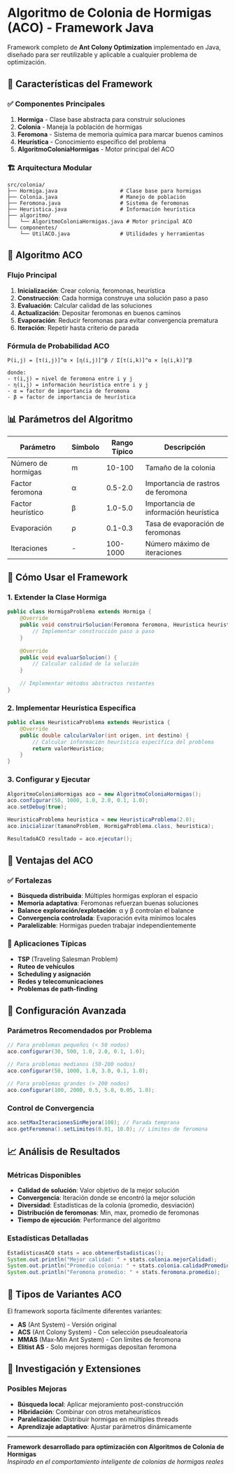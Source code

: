 # Algoritmo de Colonia de Hormigas (ACO) - Framework Java

Framework completo de **Ant Colony Optimization** implementado en Java, diseñado para ser reutilizable y aplicable a cualquier problema de optimización.

## 🐜 Características del Framework

### ✅ **Componentes Principales**
1. **Hormiga** - Clase base abstracta para construir soluciones
2. **Colonia** - Maneja la población de hormigas
3. **Feromona** - Sistema de memoria química para marcar buenos caminos
4. **Heurística** - Conocimiento específico del problema
5. **AlgoritmoColoniaHormigas** - Motor principal del ACO

### 🏗️ **Arquitectura Modular**
```
src/colonia/
├── Hormiga.java                    # Clase base para hormigas
├── Colonia.java                    # Manejo de población
├── Feromona.java                   # Sistema de feromonas
├── Heuristica.java                 # Información heurística
├── algoritmo/
│   └── AlgoritmoColoniaHormigas.java # Motor principal ACO
└── componentes/
    └── UtilACO.java                # Utilidades y herramientas
```

## 🧬 Algoritmo ACO

### Flujo Principal
1. **Inicialización**: Crear colonia, feromonas, heurística
2. **Construcción**: Cada hormiga construye una solución paso a paso
3. **Evaluación**: Calcular calidad de las soluciones
4. **Actualización**: Depositar feromonas en buenos caminos
5. **Evaporación**: Reducir feromonas para evitar convergencia prematura
6. **Iteración**: Repetir hasta criterio de parada

### Fórmula de Probabilidad ACO
```
P(i,j) = [τ(i,j)]^α × [η(i,j)]^β / Σ[τ(i,k)]^α × [η(i,k)]^β

donde:
- τ(i,j) = nivel de feromona entre i y j
- η(i,j) = información heurística entre i y j  
- α = factor de importancia de feromona
- β = factor de importancia de heurística
```

## 📊 Parámetros del Algoritmo

| Parámetro | Símbolo | Rango Típico | Descripción |
|-----------|---------|--------------|-------------|
| Número de hormigas | m | 10-100 | Tamaño de la colonia |
| Factor feromona | α | 0.5-2.0 | Importancia de rastros de feromona |
| Factor heurístico | β | 1.0-5.0 | Importancia de información heurística |
| Evaporación | ρ | 0.1-0.3 | Tasa de evaporación de feromonas |
| Iteraciones | - | 100-1000 | Número máximo de iteraciones |

## 🚀 Cómo Usar el Framework

### 1. Extender la Clase Hormiga
```java
public class HormigaProblema extends Hormiga {
    @Override
    public void construirSolucion(Feromona feromona, Heuristica heuristica) {
        // Implementar construcción paso a paso
    }
    
    @Override
    public void evaluarSolucion() {
        // Calcular calidad de la solución
    }
    
    // Implementar métodos abstractos restantes
}
```

### 2. Implementar Heurística Específica
```java
public class HeuristicaProblema extends Heuristica {
    @Override
    public double calcularValor(int origen, int destino) {
        // Calcular información heurística específica del problema
        return valorHeuristico;
    }
}
```

### 3. Configurar y Ejecutar
```java
AlgoritmoColoniaHormigas aco = new AlgoritmoColoniaHormigas();
aco.configurar(50, 1000, 1.0, 2.0, 0.1, 1.0);
aco.setDebug(true);

HeuristicaProblema heuristica = new HeuristicaProblema(2.0);
aco.inicializar(tamanoProblem, HormigaProblema.class, heuristica);

ResultadoACO resultado = aco.ejecutar();
```

## 🎯 Ventajas del ACO

### ✅ **Fortalezas**
- **Búsqueda distribuida**: Múltiples hormigas exploran el espacio
- **Memoria adaptativa**: Feromonas refuerzan buenas soluciones
- **Balance exploración/explotación**: α y β controlan el balance
- **Convergencia controlada**: Evaporación evita mínimos locales
- **Paralelizable**: Hormigas pueden trabajar independientemente

### 🎨 **Aplicaciones Típicas**
- **TSP** (Traveling Salesman Problem)
- **Ruteo de vehículos**
- **Scheduling y asignación**
- **Redes y telecomunicaciones**
- **Problemas de path-finding**

## 🔧 Configuración Avanzada

### Parámetros Recomendados por Problema
```java
// Para problemas pequeños (< 50 nodos)
aco.configurar(30, 500, 1.0, 2.0, 0.1, 1.0);

// Para problemas medianos (50-200 nodos)  
aco.configurar(50, 1000, 1.0, 3.0, 0.1, 1.0);

// Para problemas grandes (> 200 nodos)
aco.configurar(100, 2000, 0.5, 5.0, 0.05, 1.0);
```

### Control de Convergencia
```java
aco.setMaxIteracionesSinMejora(100); // Parada temprana
aco.getFeromona().setLimites(0.01, 10.0); // Límites de feromona
```

## 📈 Análisis de Resultados

### Métricas Disponibles
- **Calidad de solución**: Valor objetivo de la mejor solución
- **Convergencia**: Iteración donde se encontró la mejor solución
- **Diversidad**: Estadísticas de la colonia (promedio, desviación)
- **Distribución de feromonas**: Min, max, promedio de feromonas
- **Tiempo de ejecución**: Performance del algoritmo

### Estadísticas Detalladas
```java
EstadisticasACO stats = aco.obtenerEstadisticas();
System.out.println("Mejor calidad: " + stats.colonia.mejorCalidad);
System.out.println("Promedio colonia: " + stats.colonia.calidadPromedio);
System.out.println("Feromona promedio: " + stats.feromona.promedio);
```

## 🐜 Tipos de Variantes ACO

El framework soporta fácilmente diferentes variantes:

- **AS** (Ant System) - Versión original
- **ACS** (Ant Colony System) - Con selección pseudoaleatoria
- **MMAS** (Max-Min Ant System) - Con límites de feromona
- **Elitist AS** - Solo mejores hormigas depositan feromona

## 🔬 Investigación y Extensiones

### Posibles Mejoras
- **Búsqueda local**: Aplicar mejoramiento post-construcción
- **Hibridación**: Combinar con otros metaheurísticos
- **Paralelización**: Distribuir hormigas en múltiples threads
- **Aprendizaje adaptativo**: Ajustar parámetros dinámicamente

---

**Framework desarrollado para optimización con Algoritmos de Colonia de Hormigas**  
*Inspirado en el comportamiento inteligente de colonias de hormigas reales*
